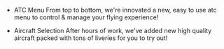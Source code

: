 - ATC Menu
From top to bottom, we're innovated a new, easy to use atc menu to control & manage your flying experience!

- Aircraft Selection
After hours of work, we've added new high quality aircraft packed with tons of liveries for you to try out!

